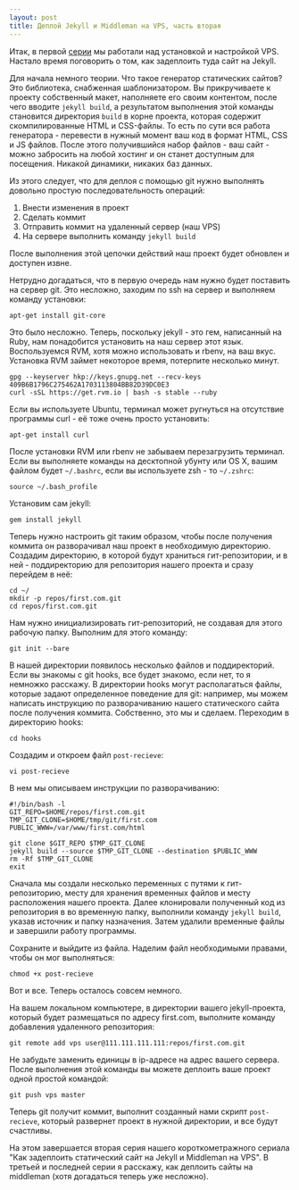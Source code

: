 ```yaml
---
layout: post
title: Деплой Jekyll и Middleman на VPS, часть вторая
---
```


Итак, в первой [серии](http://frey.su/deploy-static-sites-to-vps-part-1/) мы работали над установкой и настройкой VPS. Настало время поговорить о том, как задеплоить туда сайт на Jekyll.

Для начала немного теории. Что такое генератор статических сайтов? Это библиотека, снабженная шаблонизатором. Вы прикручиваете к проекту собственный макет, наполняете его своим контентом, после чего вводите `jekyll build`,  а результатом выполнения этой команды становится директория `build` в корне проекта, которая содержит скомпилированные HTML и CSS-файлы. То есть по сути вся работа генератора - перевести в нужный момент ваш код в формат HTML, CSS и JS файлов. После этого получившийся набор файлов - ваш сайт - можно забросить на любой хостинг и он станет доступным для посещения. Никакой динамики, никаких баз данных.

Из этого следует, что для деплоя с помощью git нужно выполнять довольно простую последовательность операций:

1. Внести изменения в проект
2. Сделать коммит
3. Отправить коммит на удаленный сервер (наш VPS)
4. На сервере выполнить команду `jekyll build`

После выполнения этой цепочки действий наш проект будет обновлен и доступен извне.

Нетрудно догадаться, что в первую очередь нам нужно будет поставить на сервер git. Это несложно, заходим по ssh на сервер и выполняем команду установки:

```
apt-get install git-core
```

Это было несложно. Теперь, поскольку jekyll - это гем, написанный на Ruby, нам понадобится установить на наш сервер этот язык. Воспользуемся RVM, хотя можно использовать и rbenv, на ваш вкус. Установка RVM займет некоторое время, потерпите несколько минут.

```
gpg --keyserver hkp://keys.gnupg.net --recv-keys 409B6B1796C275462A1703113804BB82D39DC0E3
curl -sSL https://get.rvm.io | bash -s stable --ruby
```

Если вы используете Ubuntu, терминал может ругнуться на отсутствие программы curl - её тоже очень просто установить:

```
apt-get install curl
```

После установки RVM или rbenv не забываем перезагрузить терминал. Если вы выполняете команды на десктопной убунту или OS X, вашим файлом будет `~/.bashrc`, если вы используете zsh - то `~/.zshrc`:

```
source ~/.bash_profile
```

Установим сам jekyll:

```
gem install jekyll
```

Теперь нужно настроить git таким образом, чтобы после получения коммита он разворачивал наш проект в необходимую директорию. Создадим директорию, в которой будут храниться гит-репозитории, и в ней - поддиректорию для репозитория нашего проекта и сразу перейдем в неё:

```
cd ~/
mkdir -p repos/first.com.git
cd repos/first.com.git
```

Нам нужно инициализировать гит-репозиторий, не создавая для этого рабочую папку. Выполним для этого команду:

```
git init --bare
```

В нашей директории появилось несколько файлов и поддиректорий. Если вы знакомы с git hooks, все будет знакомо, если нет, то я немножко расскажу. В директории hooks могут располагаться файлы, которые задают определенное поведение для git: например, мы можем написать инструкцию по разворачиванию нашего статического сайта после получения коммита. Собственно, это мы и сделаем. Переходим в директорию hooks:

```
cd hooks
```

Создадим и откроем файл `post-recieve`:

```
vi post-recieve
```

В нем мы описываем инструкции по разворачиванию:

```
#!/bin/bash -l
GIT_REPO=$HOME/repos/first.com.git
TMP_GIT_CLONE=$HOME/tmp/git/first.com
PUBLIC_WWW=/var/www/first.com/html

git clone $GIT_REPO $TMP_GIT_CLONE
jekyll build --source $TMP_GIT_CLONE --destination $PUBLIC_WWW
rm -Rf $TMP_GIT_CLONE
exit
```

Сначала мы создали несколько переменных с путями к гит-репозиторию, месту для хранения временных файлов и месту расположения нашего проекта. Далее клонировали полученный код из репозитория в во временную папку, выполнили команду `jekyll build`, указав источник и папку назначения. Затем удалили временные файлы и завершили работу программы.

Сохраните и выйдите из файла. Наделим файл необходимыми правами, чтобы он мог выполняться:

```
chmod +x post-recieve
```

Вот и все. Теперь осталось совсем немного.

На вашем локальном компьютере, в директории вашего jekyll-проекта, который будет размещаться по адресу first.com, выполните команду добавления удаленного репозитория:

```
git remote add vps user@111.111.111.111:repos/first.com.git
```

Не забудьте заменить единицы в ip-адресе на адрес вашего сервера. После выполнения этой команды вы можете деплоить ваше проект одной простой командой:

```
git push vps master
```

Теперь git получит коммит, выполнит созданный нами скрипт `post-recieve`, который развернет проект в нужной директории, и все будут счастливы.

На этом завершается вторая серия нашего короткометражного сериала "Как задеплоить статический сайт на Jekyll и Middleman на VPS". В третьей и последней серии я расскажу, как деплоить сайты на middleman (хотя догадаться теперь уже несложно).

